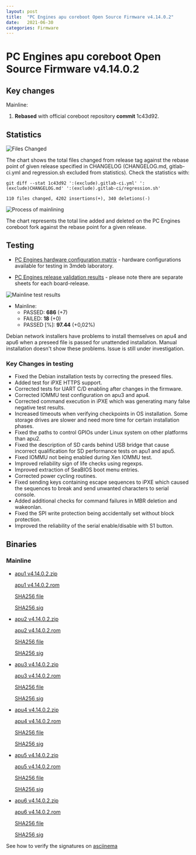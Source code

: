 ```yaml
---
layout: post
title:  "PC Engines apu coreboot Open Source Firmware v4.14.0.2"
date:   2021-06-30
categories: Firmware
---
```


# PC Engines apu coreboot Open Source Firmware v4.14.0.2

## Key changes

Mainline:

1. **Rebased** with official coreboot repository **commit** 1c43d92.

## Statistics

![Files Changed](https://cloud.3mdeb.com/index.php/s/xMsKHiN8ES8asDr/preview)

The chart shows the total files changed from release tag against the rebase
point of given release specified in CHANGELOG (CHANGELOG.md, gitlab-ci.yml
and regression.sh excluded from statistics). Check the statistics with:

```
git diff --stat 1c43d92 ':(exclude).gitlab-ci.yml' ':(exclude)CHANGELOG.md' ':(exclude).gitlab-ci/regression.sh'
```

`110 files changed, 4202 insertions(+), 340 deletions(-)`

![Process of mainlining](https://cloud.3mdeb.com/index.php/s/TTCmsDkey6Q4yLN/preview)

The chart represents the total line added and deleted on the PC Engines
coreboot fork against the rebase point for a given release.

## Testing

* [PC Engines hardware configuration matrix](https://cloud.3mdeb.com/index.php/s/oWDDFxNDZBtJDQP/preview) -
  hardware configurations available for testing in 3mdeb laboratory.

* [PC Engines release validation results](https://docs.google.com/spreadsheets/d/1_uRhVo9eYeZONnelymonYp444zYHT_Q_qmJEJ8_XqJc/edit#gid=0) -
  please note there are separate sheets for each board-release.

![Mainline test results](https://cloud.3mdeb.com/index.php/s/KJE4bWzQBok47rP/preview)

* Mainline:
  * PASSED: **686** (+7)
  * FAILED: **18** (+0)
  * PASSED [%]: **97.44** (+0,02%)

Debian network installers have problems to install themselves on apu4 and apu6
when a preseed file is passed for unattended installation. Manual installation
doesn't show these problems. Issue is still under investigation.

### Key Changes in testing

* Fixed the Debian installation tests by correcting the preseed files.
* Added test for iPXE HTTPS support.
* Corrected tests for UART C/D enabling after changes in the firmware.
* Corrected IOMMU test configuration on apu3 and apu4.
* Corrected command execution in iPXE which was generating many false negative
  test results.
* Increased timeouts when verifying checkpoints in OS installation. Some
  storage drives are slower and need more time for certain installation phases.
* Fixed the paths to control GPIOs under Linux system on other platforms than
  apu2.
* Fixed the description of SD cards behind USB bridge that cause incorrect
  qualification for SD performance tests on apu1 and apu5.
* Fixed IOMMU not being enabled during Xen IOMMU test.
* Improved reliability sign of life checks using regexps.
* Improved extraction of SeaBIOS boot menu entries.
* Corrected power cycling routines.
* Fixed sending keys containing escape sequences to iPXE which caused the
  sequences to break and send unwanted characters to serial console.
* Added additional checks for command failures in MBR deletion and wakeonlan.
* Fixed the SPI write protection being accidentally set without block
  protection.
* Improved the reliability of the serial enable/disable with S1 button.

## Binaries

### Mainline

* [apu1 v4.14.0.2.zip](https://3mdeb.com/open-source-firmware/pcengines/apu1/apu1_v4.14.0.2.zip)

  [apu1 v4.14.0.2.rom](https://3mdeb.com/open-source-firmware/pcengines/apu1/apu1_v4.14.0.2.rom)

  [SHA256 file](https://3mdeb.com/open-source-firmware/pcengines/apu1/apu1_v4.14.0.2.SHA256)

  [SHA256 sig](https://3mdeb.com/open-source-firmware/pcengines/apu1/apu1_v4.14.0.2.SHA256.sig)

* [apu2 v4.14.0.2.zip](https://3mdeb.com/open-source-firmware/pcengines/apu2/apu2_v4.14.0.2.zip)

  [apu2 v4.14.0.2.rom](https://3mdeb.com/open-source-firmware/pcengines/apu2/apu2_v4.14.0.2.rom)

  [SHA256 file](https://3mdeb.com/open-source-firmware/pcengines/apu2/apu2_v4.14.0.2.SHA256)

  [SHA256 sig](https://3mdeb.com/open-source-firmware/pcengines/apu2/apu2_v4.14.0.2.SHA256.sig)

* [apu3 v4.14.0.2.zip](https://3mdeb.com/open-source-firmware/pcengines/apu3/apu3_v4.14.0.2.zip)

  [apu3 v4.14.0.2.rom](https://3mdeb.com/open-source-firmware/pcengines/apu3/apu3_v4.14.0.2.rom)

  [SHA256 file](https://3mdeb.com/open-source-firmware/pcengines/apu3/apu3_v4.14.0.2.SHA256)

  [SHA256 sig](https://3mdeb.com/open-source-firmware/pcengines/apu3/apu3_v4.14.0.2.SHA256.sig)

* [apu4 v4.14.0.2.zip](https://3mdeb.com/open-source-firmware/pcengines/apu4/apu4_v4.14.0.2.zip)

  [apu4 v4.14.0.2.rom](https://3mdeb.com/open-source-firmware/pcengines/apu4/apu4_v4.14.0.2.rom)

  [SHA256 file](https://3mdeb.com/open-source-firmware/pcengines/apu4/apu4_v4.14.0.2.SHA256)

  [SHA256 sig](https://3mdeb.com/open-source-firmware/pcengines/apu4/apu4_v4.14.0.2.SHA256.sig)

* [apu5 v4.14.0.2.zip](https://3mdeb.com/open-source-firmware/pcengines/apu5/apu5_v4.14.0.2.zip)

  [apu5 v4.14.0.2.rom](https://3mdeb.com/open-source-firmware/pcengines/apu5/apu5_v4.14.0.2.rom)

  [SHA256 file](https://3mdeb.com/open-source-firmware/pcengines/apu5/apu5_v4.14.0.2.SHA256)

  [SHA256 sig](https://3mdeb.com/open-source-firmware/pcengines/apu5/apu5_v4.14.0.2.SHA256.sig)

* [apu6 v4.14.0.2.zip](https://3mdeb.com/open-source-firmware/pcengines/apu6/apu6_v4.14.0.2.zip)

  [apu6 v4.14.0.2.rom](https://3mdeb.com/open-source-firmware/pcengines/apu6/apu6_v4.14.0.2.rom)

  [SHA256 file](https://3mdeb.com/open-source-firmware/pcengines/apu6/apu6_v4.14.0.2.SHA256)

  [SHA256 sig](https://3mdeb.com/open-source-firmware/pcengines/apu6/apu6_v4.14.0.2.SHA256.sig)

See how to verify the signatures on [asciinema](https://asciinema.org/a/417462)
